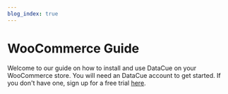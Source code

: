 ```yaml
---
blog_index: true
---
```


# WooCommerce Guide

Welcome to our guide on how to install and use DataCue on your WooCommerce store. You will need an DataCue account to get started. If you don't have one, sign up for a free trial [here](https://datacue.co/sign-up).

<ArticleIndex type="woocommerce" />
